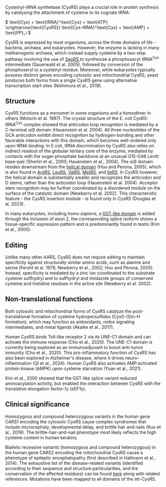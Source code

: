 

Cysteinyl-tRNA synthetase (CysRS) plays a crucial role in protein synthesis by catalysing the attachment of cysteine to its cognate tRNA:



$ \text{Cys} + \text{tRNA}^\text{Cys} + \text{ATP} \xrightarrow{\text{CysRS}} \text{Cys-tRNA}^\text{Cys} + \text{AMP} + \text{PP}_i  $



CysRS is expressed by most organisms, across the three domains of life - bacteria, archaea, and eukaryotes.
However, the enzyme is lacking in many methanogenic archaea, which instead supply cysteine by a two-step pathway involving the use of 
 [SepRS ](/class2/sep) to synthesize a phosphoseryl-tRNA$^\text{Cys}$ intermediate (Sauerwald et al. 2005), followed by conversion of the phosphoseryl to a cysteinyl residue.
 Moreover, while eukaryotes typically possess distinct genes encoding cytosolic and mitochondrial CysRS, 
yeast produces both forms from a single CysRS gene using alternative transcription start sites (Nishimura et al., 2019). 



## Structure


CysRS functions as a monomer in some organisms and a homodimer in others (Motorin et al. 1997). 
The crystal structure of the E. coli CysRS-tRNA$^\text{Cys}$ complex showed that anticodon loop recognition is mediated by a C-terminal α/β domain (Hauenstein et al. 2004). 
All three nucleotides of the GCA anticodon exhibit direct recognition by hydrogen-bonding and other favorable interactions with this domain, 
which becomes well-ordered only upon tRNA binding.  In E.coli, tRNA discrimination by CysRS also relies on indirect readout of the globular 
tertiary core of the enzyme, mediated by contacts with the sugar-phosphate backbone at an unusual G15-G48 Levitt base-pair (Sherlin et al., 2000; Hauenstein et al., 2004).
The α/β domain resides downstream from the [helical domain](/d/crimvl) (Hou and Perona, 2005), 
which is also found in [ArgRS](/class1/arg), [LeuRS](/class1/leu1), [ValRS](/class1/val), [MetRS](/class1/met), and [IleRS](/class1/ile).
In CysRS however, the helical domain is substantially smaller and recognizes the anticodon and D stems, rather than the anticodon loop (Hauenstein et al. 2004).
Acceptor stem recognition may be further coordinated by a disordered module on the surface of the catalytic domain (Newberry et al. 2002).
This characteristic feature - the CysRS insertion module - is found only in CysRS (Douglas et al, 2023).


In many eukaryotes, including *homo sapiens*, a [GST-like domain](/d/gst) is added through the inclusion of exon 2, the corresponding splice isoform shows a tissue-specific expression pattern and is predominantly found in testis (Kim et al., 2000). 





## Editing

Unlike many other AARS, CysRS does not require editing to maintain specificity against structurally similar amino acids, such as alanine 
and serine (Fersht et al. 1979, Newberry et al., 2002; Hou and Perona, 2005). Instead, specificity is mediated by a zinc ion coordinated
 to the substrate cysteine sulfhydryl and to sulfhydryl and imidazole groups of conserved cysteine and histidine residues in the active site (Newberry et al. 2002). 


## Non-translational functions

Both cytosolic and mitochondrial forms of CysRS catalyze the post-translational formation of cysteine hydropersulfides (CysS–(S)n–H formation), which may function as antioxidants, redox signaling intermediates, and metal ligands (Akaike et al., 2017). 

Human CysRS binds Toll-like receptor 2 via its UNE-C1 domain and can activate the immune response (Cho et al., 2020). The UNE-C1 domain is currently being explored as an immunoadjuvant to boost anti-tumor immunity (Cho et al., 2020). This pro-inflammatory function of CysRS has also been explored in Alzheimer's disease, where it drives neuro-inflammation (Qi et al., 2024). 
Human CysRS also activates AMP‐activated protein kinase (AMPK) upon cysteine starvation (Yuan et al., 2021). 


Kim et al., 2000 showed that the GST-like splice variant reduced aminoacylation activity, but enabled the interaction between CysRS with the translation elongation factor-1γ (eEF1γ).

 
## Clinical significance

Homozygous and compound heterozygous variants in the human gene CARS1 encoding the cytosolic CysRS cause complex syndromes that include microcephaly, developmental delay, and brittle hair and nails (Kuo et al., 2019). The brittle-hair-and-nail phenotype most likely reflects the high cysteine content in human keratins. 

Biallelic recessive variants (homozygous and compound heterozygous) in the human gene CARS2 encoding the mitochondrial CysRS cause a phenotype of epileptic encephalopathy (first described in Hallmann et al., 2014). The exhaustive list of the disease-related variants (identified according to their sequence and structure particularities, and the conservation of the affected residues) can be found [here](http://misynpat.org/misynpat/PageMaker.rvt?name=CARS2) along with related references. Mutations have been mapped to all domains of the mt-CysRS.



